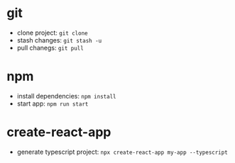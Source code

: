 git
====
- clone project: `git clone`
- stash changes: `git stash -u`
- pull chanegs: `git pull`

npm
=====
- install dependencies: `npm install`
- start app: `npm run start`

create-react-app
================
- generate typescript project: `npx create-react-app my-app --typescript`
